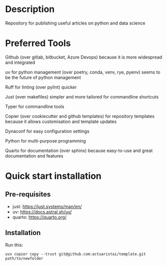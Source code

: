 # Description

Repository for publishing useful articles on python and data science

# Preferred Tools
Github (over gitlab, bitbucket, Azure Devops) because it is more widespread and integrated

uv for python management (over poetry, conda, venv, rye, pyenv) seems to be the future of python management

Ruff for linting (over pylint) quicker

Just (over makefiles) simpler and more tailored for commandline shortcuts

Typer for commandline tools

Copier (over cookiecutter and github templates) for repository templates because it allows customisation and template updates

Dynaconf for easy configuration settings

Python for multi-purpose programming

Quarto for documentation (over sphinx) because easy-to-use and great documentation and features

# Quick start installation
## Pre-requisites

- just: https://just.systems/man/en/
- uv: https://docs.astral.sh/uv/
- quarto: https://quarto.org/

## Installation
Run this:

`uvx copier copy --trust git@github.com:actuaristai/template.git path/to/newfolder`
